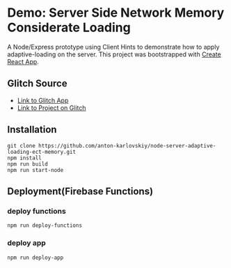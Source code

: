 
# Demo: Server Side Network Memory Considerate Loading
A Node/Express prototype using Client Hints to demonstrate how to apply adaptive-loading on the server.
This project was bootstrapped with [Create React App](https://github.com/facebook/create-react-app).

## Glitch Source
* [Link to Glitch App](https://anton-karlovskiy-node-server-adaptive-loading-ect-memory.glitch.me/)
* [Link to Project on Glitch](https://glitch.com/~node-server-adaptive-loading-ect-memory/)

## Installation
```
git clone https://github.com/anton-karlovskiy/node-server-adaptive-loading-ect-memory.git
npm install
npm run build
npm run start-node
```

## Deployment(Firebase Functions)
### deploy functions
```
npm run deploy-functions
```

### deploy app
```
npm run deploy-app
```
